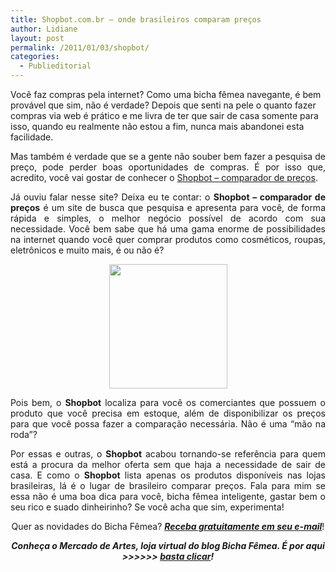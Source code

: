 ```yaml
---
title: Shopbot.com.br – onde brasileiros comparam preços
author: Lidiane
layout: post
permalink: /2011/01/03/shopbot/
categories:
  - Publieditorial
---
```

Você faz compras pela internet? Como uma bicha fêmea navegante, é bem provável que sim, não é verdade? Depois que senti na pele o quanto fazer compras via web é prático e me livra de ter que sair de casa somente para isso, quando eu realmente não estou a fim, nunca mais abandonei esta facilidade.

<p style="text-align: justify;">
  Mas também é verdade que se a gente não souber bem fazer a pesquisa de preço, pode perder boas oportunidades de compras. É por isso que, acredito, você vai gostar de conhecer o <a href="http://www.shopbot.com.br/" target="_blank" rel="noopener noreferrer">Shopbot – comparador de preços</a>.
</p>

<!--more-->

<p style="text-align: justify;">
  Já ouviu falar nesse site? Deixa eu te contar: o <strong>Shopbot – comparador de preços</strong> é um site de busca que pesquisa e apresenta para você, de forma rápida e simples, o melhor negócio possível de acordo com sua necessidade. Você bem sabe que há uma gama enorme de possibilidades na internet quando você quer comprar produtos como cosméticos, roupas, eletrônicos e muito mais, é ou não é?
</p>

<p style="text-align: center;">
  <a href="https://www.trololodemulher.com.br/2010/12/shopbot.jpg"><img class="alignnone size-full wp-image-5745" title="shopbot" src="https://www.trololodemulher.com.br/2010/12/shopbot.jpg" alt="" width="189" height="199" /></a>
</p>

<p style="text-align: justify;">
  Pois bem, o <strong>Shopbot</strong> localiza para você os comerciantes que possuem o produto que você precisa em estoque, além de disponibilizar os preços para que você possa fazer a comparação necessária. Não é uma “mão na roda”?
</p>

<p style="text-align: justify;">
  Por essas e outras, o <strong>Shopbot</strong> acabou tornando-se referência para quem está a procura da melhor oferta sem que haja a necessidade de sair de casa. E como o <strong>Shopbot</strong> lista apenas os produtos disponíveis nas lojas brasileiras, lá é o lugar de brasileiro comparar preços. Fala para mim se essa não é uma boa dica para você, bicha fêmea inteligente, gastar bem o seu rico e suado dinheirinho? Se você acha que sim, experimenta!
</p>

<p style="text-align: center;">
  Quer as novidades do Bicha Fêmea? <strong><em><a href="http://feedburner.google.com/fb/a/mailverify?uri=blogbichafemea&loc=pt_BR">Receba gratuitamente em seu e-mail</a></em></strong>!
</p>

<p style="text-align: center;">
  <strong><em>Conheça o Mercado de Artes, loja virtual do blog Bicha Fêmea. É por aqui >>>>>> </em><a href="http://www.trololodemulher.com.br/loja/"><em>basta clicar</em></a><em>!</em></strong>
</p>